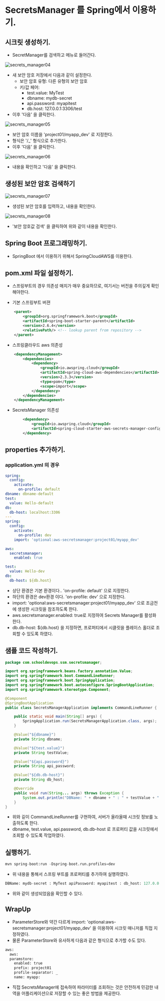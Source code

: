 # SecretsManager 를 Spring에서 이용하기. 

## 시크릿 생성하기. 

- SecretManager를 검색하고 메뉴로 들어간다. 
  
![secrets_manager04](imgs/secrets_manager04.png)

- 새 보안 암호 저장에서 다음과 같이 설정한다. 
  - 보안 암호 유형: 다른 유형의 보안 암호
  - 키/값 페어:
    - test.value: MyTest
    - dbname: mydb-secret
    - api.password: myapitest
    - db.host: 127.0.0.1:3306/test
- 이후 '다음' 을 클릭한다. 
  
![secrets_manager05](imgs/secrets_manager05.png)

- 보안 암호 이름을 'project01/myapp_dev' 로 지정한다. 
- 형식은 '<projectName>/<applicationName>_<env>' 형식으로 추가한다.
- 이후 '다음' 을 클릭한다. 

![secrets_manager06](imgs/secrets_manager06.png)

- 내용을 확인하고 '다음' 을 클릭한다. 


## 생성된 보안 암호 검색하기 

![secrets_manager07](imgs/secrets_manager07.png)

- 생성된 보안 암호를 입력하고, 내용을 확인한다. 

![secrets_manager08](imgs/secrets_manager08.png)

- '보안 암호값 검색' 을 클릭하여 위와 같이 내용을 확인한다. 

## Spring Boot 프로그래밍하기. 

- SpringBoot 에서 이용하기 위해서 SpringCloudAWS를 이용한다. 

## pom.xml 파일 설정하기. 

- 스프링부트의 경우 의존성 매치가 매우 중요하므로, 여기서는 버전을 주의깊게 확인해야한다. 

- 기본 스프링부트 버젼 

```xml
	<parent>
		<groupId>org.springframework.boot</groupId>
		<artifactId>spring-boot-starter-parent</artifactId>
		<version>2.6.4</version>
		<relativePath/> <!-- lookup parent from repository -->
	</parent>
```

- 스프링클라우드 aws 의존성 

```xml
	<dependencyManagement>
		<dependencies>
			<dependency>
				<groupId>io.awspring.cloud</groupId>
				<artifactId>spring-cloud-aws-dependencies</artifactId>
				<version>2.3.3</version>
				<type>pom</type>
				<scope>import</scope>
			</dependency>
		</dependencies>
	</dependencyManagement>
```

- SecretsManager 의존성 

```xml
		<dependency>
			<groupId>io.awspring.cloud</groupId>
			<artifactId>spring-cloud-starter-aws-secrets-manager-config</artifactId>
		</dependency>
```

## properties 추가하기. 

### application.yml 의 경우 

```yaml
spring:
  config:
    activate:
      on-profile: default
dbname: dbname-default
test:
  value: Hello-default
db:
  db-host: localhost:3306
---
spring:
  config:
    activate:
      on-profile: dev
    import: 'optional:aws-secretsmanager:project01/myapp_dev'

aws:
  secretsmanager:
    enabled: true

test:
  value: Hello-dev
db:
  db-host: ${db.host}
```

- 상단 환경은 기본 환경이다.. 'on-profile: default' 으로 지정한다.
- 하단의 환경은 dev환경 이다. 'on-profile: dev' 으로 지정한다. 
- import: 'optional:aws-secretsmanager:project01/myapp_dev' 으로 조금전에 생성한 시크릿을 참조하도록 한다. 
- aws.secretsmanager.enabled: true로 지정하여 Secrets Manager를 활성화 한다. 
- db.db-host: ${db.host} 을 지정하면, 프로퍼티에서 시클릿을 플레이스 홀더로 조회할 수 있도록 하였다. 

## 샘플 코드 작성하기. 

```java
package com.schooldevops.ssm.secretsmanager;

import org.springframework.beans.factory.annotation.Value;
import org.springframework.boot.CommandLineRunner;
import org.springframework.boot.SpringApplication;
import org.springframework.boot.autoconfigure.SpringBootApplication;
import org.springframework.stereotype.Component;

@Component
@SpringBootApplication
public class SecretsManagerApplication implements CommandLineRunner {

	public static void main(String[] args) {
		SpringApplication.run(SecretsManagerApplication.class, args);
	}

	@Value("${dbname}")
	private String dbname;

	@Value("${test.value}")
	private String testValue;

	@Value("${api.password}")
	private String api_password;

	@Value("${db.db-host}")
	private String db_host;

	@Override
	public void run(String... args) throws Exception {
		System.out.println("DBName: " + dbname + " : " + testValue + " apiPassword: " + api_password + " : db_host: " + db_host);
	}
}

```

- 위와 깉이 CommandLineRunner를 구현하여, 서버가 올라올때 시크릿 정보를 노출하도록 한다. 
- dbname, test.value, api.password, db.db-host 로 프로퍼티 값을 시크릿에서 조회할 수 있도록 작업하였다. 

## 실행하기. 

```py
mvn spring-boot:run -Dspring-boot.run.profiles=dev
```

- 위 내용을 통해서 스프링 부트를 프로퍼티를 추가하여 실행하였다. 

```py
DBName: mydb-secret : MyTest apiPassword: myapitest : db_host: 127.0.0.1:3306/test 
```

- 위와 같이 생성되었음을 확인할 수 있다. 

## WrapUp

- ParameterStore와 약간 다르게     import: 'optional:aws-secretsmanager:project01/myapp_dev' 을 이용하여 시크릿 매니저를 직접 지정하였다. 
- 물론 ParameterStore와 유사하게 다음과 같은 형식으로 추가할 수도 있다. 

```py
aws:
  aws:
  paramstore:
    enabled: true
    prefix: project01
    profile-separator: _
    name: myapp:
```

- 직접 SecretsManager에 접속하여 파라미터를 조회하는 것은 안전하게 민감한 내역을 어플리케이션으로 저장할 수 있는 좋은 방법을 제공한다. 